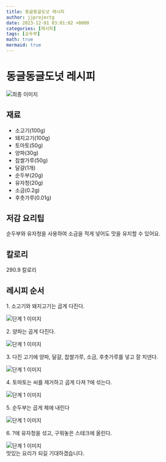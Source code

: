 ```yaml
---
title: 동글동글도넛 레시피
author: jjprojectg
date: 2023-12-01 03:01:02 +0000
categories: [레시피]
tags: [순두부]
math: true
mermaid: true
---
```

<meta name="og:type" content="website"/>
<meta charset="UTF-8"/>
<div class="header">
  <h1>동글동글도넛 레시피</h1>
</div>

<div class="container my-4">
  <div class="row">
    <div class="col-12 col-md-6">
      <div class="recipe-image">
        <img src="http://www.foodsafetykorea.go.kr/uploadimg/cook/10_00619_2.png" class="step-image" alt="최종 이미지"/>
      </div>
    </div>
    <div class="col-12 col-md-6">
      <div class="ingredients">
        <h2>재료</h2>
        <ul class="card">
          <li> 소고기(100g) </li>
          <li>  돼지고기(100g) </li>
          <li>  토마토(50g) </li>
          <li>  양파(30g) </li>
          <li> 찹쌀가루(50g) </li>
          <li>  달걀(1개) </li>
          <li>  순두부(20g) </li>
          <li>  유자청(20g) </li>
          <li> 소금(0.2g) </li>
          <li>  후춧가루(0.01g) </li>
</ul>
      </div>
    </div>
    <div class="col-12 col-md-6">
      <div class="ingredients">
        <h2>저감 요리팁</h2>
        <div class="card"> 
          <p>
            순두부와 유자청을 사용하여 소금을 적게 넣어도 맛을 유지할 수 있어요.
          </p>
        </div>
      </div>
      <div class="ingredients">
        <h2>칼로리</h2>
        <div class="card"> 
          <p>
            290.9 칼로리
          </p>
        </div>
      </div>
    </div>
  </div>

  <h2 class="my-4">레시피 순서</h2>
  <div class="card recipe-card">
    <div class="card-body recipe-step">
      <p class="card-text step-description">1. 소고기와 돼지고기는 곱게 다진다.</p>
      <img src="http://www.foodsafetykorea.go.kr/uploadimg/cook/20_00619_1.png" alt="단계 1 이미지" class="step-image"/>
    </div>
  </div>
  <div class="card recipe-card">
    <div class="card-body recipe-step">
      <p class="card-text step-description">2. 양파는 곱게 다진다.</p>
      <img src="http://www.foodsafetykorea.go.kr/uploadimg/cook/20_00619_2.png" alt="단계 1 이미지" class="step-image"/>
    </div>
  </div>
  <div class="card recipe-card">
    <div class="card-body recipe-step">
      <p class="card-text step-description">3. 다진 고기에 양파, 달걀, 찹쌀가루,
소금, 후춧가루를 넣고 잘 치댄다.</p>
      <img src="http://www.foodsafetykorea.go.kr/uploadimg/cook/20_00619_3.png" alt="단계 1 이미지" class="step-image"/>
    </div>
  </div>
  <div class="card recipe-card">
    <div class="card-body recipe-step">
      <p class="card-text step-description">4. 토마토는 씨를 제거하고 곱게 다져
?에 섞는다.</p>
      <img src="http://www.foodsafetykorea.go.kr/uploadimg/cook/20_00619_4.png" alt="단계 1 이미지" class="step-image"/>
    </div>
  </div>
  <div class="card recipe-card">
    <div class="card-body recipe-step">
      <p class="card-text step-description">5. 순두부는 곱게 체에 내린다</p>
      <img src="http://www.foodsafetykorea.go.kr/uploadimg/cook/20_00619_5.png" alt="단계 1 이미지" class="step-image"/>
    </div>
  </div>
  <div class="card recipe-card">
    <div class="card-body recipe-step">
      <p class="card-text step-description">6. ?에 유자청을 섞고, 구워놓은
스테크에 올린다.</p>
      <img src="http://www.foodsafetykorea.go.kr/uploadimg/cook/20_00619_6.png" alt="단계 1 이미지" class="step-image"/>
    </div>
  </div>

</div>
맛있는 요리가 되길 기대하겠습니다.
